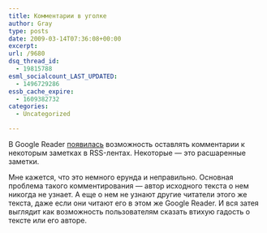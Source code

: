 ```yaml
---
title: Комментарии в уголке
author: Gray
type: posts
date: 2009-03-14T07:36:08+00:00
excerpt:
url: /9680
dsq_thread_id:
  - 19815788
esml_socialcount_LAST_UPDATED:
  - 1496729286
essb_cache_expire:
  - 1609382732
categories:
  - Uncategorized

---
```








В Google Reader <a href="http://googlereader.blogspot.com/2009/03/google-reader-is-your-new-watercooler.html" target="_blank">появилась</a> возможность оставлять комментарии к некоторым заметках в RSS-лентах. Некоторые &#8212; это расшаренные заметки.

Мне кажется, что это немного ерунда и неправильно. Основная проблема такого комментирования &#8212; автор исходного текста о нем никогда не узнает. А еще о нем не узнают другие читатели этого же текста, даже если они читают его в этом же Google Reader. И вся затея выглядит как возможность пользователям сказать втихую гадость о тексте или его авторе.